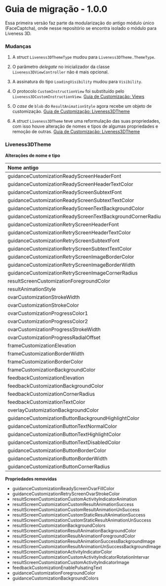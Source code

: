# Guia de migração - 1.0.0
Essa primeira versão faz parte da modularização do antigo módulo único (FaceCaptcha), onde nesse repositório se encontra isolado o módulo para Liveness 3D.

### Mudanças

1. A _struct_ `Liveness3DThemeType` mudou para `Liveness3DTheme.ThemeType`.

2. O parâmetro _delegate_ no inicializador da classe `Liveness3DViewController` não é mais opcional.

3. A assinatura do tipo ``LoadingVisibility`` mudou para ``Visibility``.

4. O protocolo `CustomInstructionView` foi substituído pelo `Liveness3DCustomInstructionView`. [Guia de Customização: Views](../../Customization/CustomViews.md)

5. O _case_ de `blob` do ``ResultAnimationStyle`` agora recebe um objeto de customização. [Guia de Customização: Liveness3DTheme](../../Customization/Liveness3DTheme.md)

6. A _struct_ `Liveness3DTheme` teve uma reformulação das suas propriedades, com isso houve alteração de nomes e tipos de algumas propriedades e remoção de outras. [Guia de Customização: Liveness3DTheme](../../Customization/Liveness3DTheme.md)

### Liveness3DTheme

**Alterações de nome e tipo**

| **Nome antigo**                                            | **Novo nome**                                      | **Novo Tipo**     |
| :--------------------------------------------------------- | :------------------------------------------------- | :---------------- |
| guidanceCustomizationReadyScreenHeaderFont                 | readyScreenCustomizationHeaderFont                 | ***               |
| guidanceCustomizationReadyScreenHeaderTextColor            | readyScreenCustomizationHeaderTextColor            | UIColor           |
| guidanceCustomizationReadyScreenSubtextFont                | readyScreenCustomizationSubtextFont                | ***               |
| guidanceCustomizationReadyScreenSubtextTextColor           | readyScreenCustomizationSubtextTextColor           | UIColor           |
| guidanceCustomizationReadyScreenTextBackgroundColor        | readyScreenCustomizationTextBackgroundColor        | ***               |
| guidanceCustomizationReadyScreenTextBackgroundCornerRadius | readyScreenCustomizationTextBackgroundCornerRadius | Int32             |
| guidanceCustomizationRetryScreenHeaderFont                 | retryScreenCustomizationHeaderFont                 | ***               |
| guidanceCustomizationRetryScreenHeaderTextColor            | retryScreenCustomizationHeaderTextColor            | UIColor           |
| guidanceCustomizationRetryScreenSubtextFont                | retryScreenCustomizationSubtextFont                | ***               |
| guidanceCustomizationRetryScreenSubtextTextColor           | retryScreenCustomizationSubtextTextColor           | UIColor           |
| guidanceCustomizationRetryScreenImageBorderColor           | retryScreenCustomizationImageBorderColor           | ***               |
| guidanceCustomizationRetryScreenImageBorderWidth           | retryScreenCustomizationImageBorderWidth           | Int32             |
| guidanceCustomizationRetryScreenImageCornerRadius          | retryScreenCustomizationImageCornerRadius          | Int32             |
| resultScreenCustomizationForegroundColor                   | resultScreenCustomizationTextColor                 | UIColor           |
| resultAnimationStyle                                       | resultScreenCustomizationAnimationStyle            | ***               |
| ovarCustomizationStrokeWidth                               | ovalCustomizationStrokeWidth                       | Int32             |
| ovarCustomizationStrokeColor                               | ovalCustomizationStrokeColor                       | ***               |
| ovarCustomizationProgressColor1                            | ovalCustomizationProgressColor1                    | ***               |
| ovarCustomizationProgressColor2                            | ovalCustomizationProgressColor2                    | ***               |
| ovarCustomizationProgressStrokeWidth                       | ovalCustomizationProgressStrokeWidth               | Int32             |
| ovarCustomizationProgressRadialOffset                      | ovalCustomizationProgressRadialOffset              | Int32             |
| frameCustomizationElevation                                | frameCustomizationShadow                           | Liveness3DShadow? |
| frameCustomizationBorderWidth                              | ***                                                | Int32             |
| frameCustomizationBorderColor                              | ***                                                | UIColor           |
| frameCustomizationBackgroundColor                          | ***                                                | UIColor           |
| feedbackCustomizationElevation                             | feedbackCustomizationShadow                        | Liveness3DShadow? |
| feedbackCustomizationBackgroundColor                       | ***                                                | UIColor           |
| feedbackCustomizationCornerRadius                          | ***                                                | Int32             |
| feedbackCustomizationTextColor                             | ***                                                | UIColor           |
| overlayCustomizationBackgroundColor                        | ***                                                | UIColor           |
| guidanceCustomizationButtonBackgroundHighlightColor        | ***                                                | UIColor           |
| guidanceCustomizationButtonTextNormalColor                 | ***                                                | UIColor           |
| guidanceCustomizationButtonTextHighlightColor              | ***                                                | UIColor           |
| guidanceCustomizationButtonTextDisabledColor               | ***                                                | UIColor           |
| guidanceCustomizationButtonBorderColor                     | ***                                                | UIColor           |
| guidanceCustomizationButtonBorderWidth                     | ***                                                | Int32             |
| guidanceCustomizationButtonCornerRadius                    | ***                                                | Int32             |

**Propriedades removidas**

- guidanceCustomizationReadyScreenOvarFillColor
- guidanceCustomizationRetryScreenOvarStrokeColor
- resultScreenCustomizationCustomActivityIndicatorAnimation
- resultScreenCustomizationCustomResultAnimationSuccess
- resultScreenCustomizationCustomResultAnimationUnSuccess
- resultScreenCustomizationCustomStaticResultAnimationSuccess
- resultScreenCustomizationCustomStaticResultAnimationUnSuccess
- resultScreenCustomizationBackgroundColors
- resultScreenCustomizationResultAnimationBackgroundColor
- resultScreenCustomizationResultAnimationForegroundColor
- resultScreenCustomizationResultAnimationSuccessBackgroundImage
- resultScreenCustomizationResultAnimationUnSuccessBackgroundImage
- resultScreenCustomizationActivityIndicatorColor
- resultScreenCustomizationCustomActivityIndicatorRotationIntervar
- resultScreenCustomizationCustomActivityIndicatorImage
- feedbackCustomizationEnablePulsatingText
- guidanceCustomizationForegroundColor
- guidanceCustomizationBackgroundColors  
